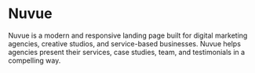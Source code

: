 # Nuvue
Nuvue is a modern and responsive landing page built for digital marketing agencies, creative studios, and service-based businesses. Nuvue helps agencies present their services, case studies, team, and testimonials in a compelling way.

